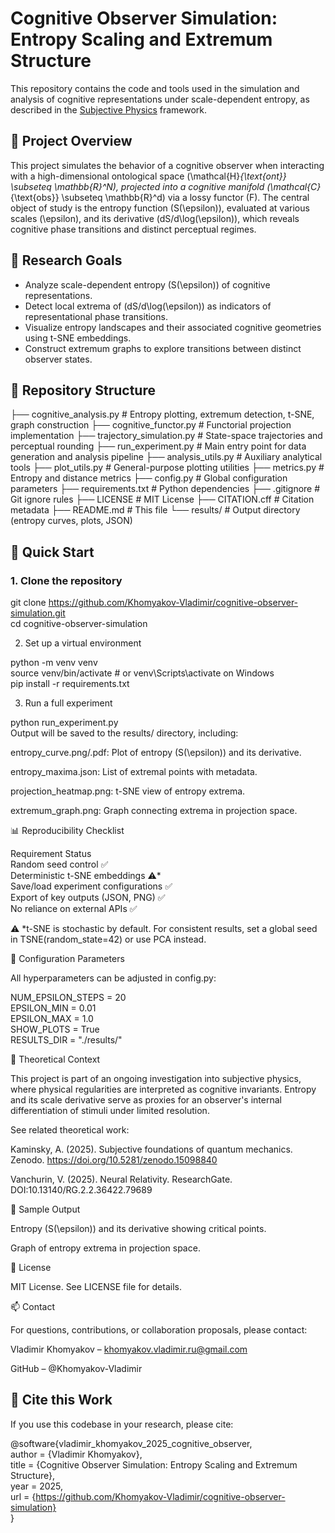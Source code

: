 # Cognitive Observer Simulation: Entropy Scaling and Extremum Structure

This repository contains the code and tools used in the simulation and analysis of cognitive representations under scale-dependent entropy, as described in the [Subjective Physics](https://doi.org/10.5281/zenodo.15544618) framework.

## 🧠 Project Overview

This project simulates the behavior of a cognitive observer when interacting with a high-dimensional ontological space \(\mathcal{H}_{\text{ont}} \subseteq \mathbb{R}^N\), projected into a cognitive manifold \(\mathcal{C}_{\text{obs}} \subseteq \mathbb{R}^d\) via a lossy functor \(F\). The central object of study is the entropy function \(S(\epsilon)\), evaluated at various scales \(\epsilon\), and its derivative \(dS/d\log(\epsilon)\), which reveals cognitive phase transitions and distinct perceptual regimes.

## 🔬 Research Goals

- Analyze scale-dependent entropy \(S(\epsilon)\) of cognitive representations.
- Detect local extrema of \(dS/d\log(\epsilon)\) as indicators of representational phase transitions.
- Visualize entropy landscapes and their associated cognitive geometries using t-SNE embeddings.
- Construct extremum graphs to explore transitions between distinct observer states.

## 📂 Repository Structure

├── cognitive_analysis.py # Entropy plotting, extremum detection, t-SNE, graph construction
├── cognitive_functor.py # Functorial projection implementation
├── trajectory_simulation.py # State-space trajectories and perceptual rounding
├── run_experiment.py # Main entry point for data generation and analysis pipeline
├── analysis_utils.py # Auxiliary analytical tools
├── plot_utils.py # General-purpose plotting utilities
├── metrics.py # Entropy and distance metrics
├── config.py # Global configuration parameters
├── requirements.txt # Python dependencies
├── .gitignore # Git ignore rules
├── LICENSE # MIT License
├── CITATION.cff # Citation metadata
├── README.md # This file
└── results/ # Output directory (entropy curves, plots, JSON)

## 🚀 Quick Start

### 1. Clone the repository

git clone https://github.com/Khomyakov-Vladimir/cognitive-observer-simulation.git  
cd cognitive-observer-simulation

2. Set up a virtual environment

python -m venv venv  
source venv/bin/activate  # or venv\Scripts\activate on Windows  
pip install -r requirements.txt

3. Run a full experiment

python run_experiment.py  
Output will be saved to the results/ directory, including:

entropy_curve.png/.pdf: Plot of entropy \(S(\epsilon)\) and its derivative.

entropy_maxima.json: List of extremal points with metadata.

projection_heatmap.png: t-SNE view of entropy extrema.

extremum_graph.png: Graph connecting extrema in projection space.

📊 Reproducibility Checklist

Requirement	Status  
Random seed control	✅  
Deterministic t-SNE embeddings	⚠️*  
Save/load experiment configurations	✅  
Export of key outputs (JSON, PNG)	✅  
No reliance on external APIs	✅  

⚠️ *t-SNE is stochastic by default. For consistent results, set a global seed in TSNE(random_state=42) or use PCA instead.

🔧 Configuration Parameters

All hyperparameters can be adjusted in config.py:

NUM_EPSILON_STEPS = 20  
EPSILON_MIN = 0.01  
EPSILON_MAX = 1.0  
SHOW_PLOTS = True  
RESULTS_DIR = "./results/"

🧠 Theoretical Context

This project is part of an ongoing investigation into subjective physics, where physical regularities are interpreted as cognitive invariants. Entropy and its scale derivative serve as proxies for an observer's internal differentiation of stimuli under limited resolution.

See related theoretical work:

Kaminsky, A. (2025). Subjective foundations of quantum mechanics. Zenodo. https://doi.org/10.5281/zenodo.15098840

Vanchurin, V. (2025). Neural Relativity. ResearchGate. DOI:10.13140/RG.2.2.36422.79689

📎 Sample Output

Entropy \(S(\epsilon)\) and its derivative showing critical points.

Graph of entropy extrema in projection space.

📄 License

MIT License. See LICENSE file for details.

📫 Contact

For questions, contributions, or collaboration proposals, please contact:

Vladimir Khomyakov – khomyakov.vladimir.ru@gmail.com

GitHub – @Khomyakov-Vladimir

## 📖 Cite this Work

If you use this codebase in your research, please cite:

@software{vladimir_khomyakov_2025_cognitive_observer,  
author = {Vladimir Khomyakov},  
title = {Cognitive Observer Simulation: Entropy Scaling and Extremum Structure},  
year = 2025,  
url = {https://github.com/Khomyakov-Vladimir/cognitive-observer-simulation}  
}
